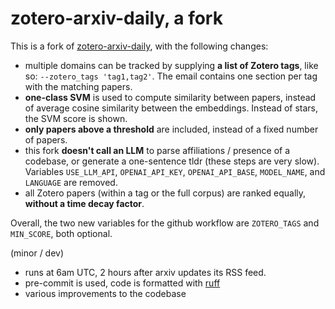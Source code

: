 # zotero-arxiv-daily, a fork

This is a fork of [zotero-arxiv-daily](https://github.com/TideDra/zotero-arxiv-daily), with the following changes:

* multiple domains can be tracked by supplying **a list of Zotero tags**, like so: `--zotero_tags 'tag1,tag2'`. The email contains one section per tag with the matching papers.
* **one-class SVM** is used to compute similarity between papers, instead of average cosine similarity between the embeddings. Instead of stars, the SVM score is shown.
* **only papers above a threshold** are included, instead of a fixed number of papers.
* this fork **doesn't call an LLM** to parse affiliations / presence of a codebase, or generate a one-sentence tldr (these steps are very slow). Variables `USE_LLM_API`, `OPENAI_API_KEY`, `OPENAI_API_BASE`, `MODEL_NAME`, and `LANGUAGE` are removed.
* all Zotero papers (within a tag or the full corpus) are ranked equally, **without a time decay factor**.

Overall, the two new variables for the github workflow are `ZOTERO_TAGS` and `MIN_SCORE`, both optional.

(minor / dev)

* runs at 6am UTC, 2 hours after arxiv updates its RSS feed.
* pre-commit is used, code is formatted with [ruff](https://github.com/astral-sh/ruff)
* various improvements to the codebase
